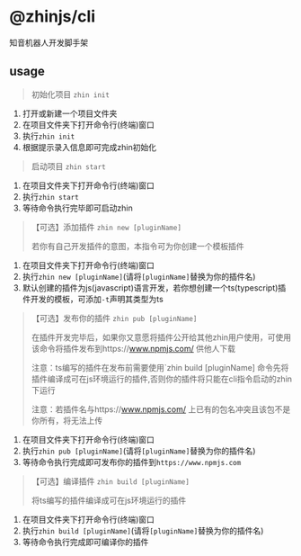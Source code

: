 # @zhinjs/cli
知音机器人开发脚手架
## usage
> 初始化项目 `zhin init`
1. 打开或新建一个项目文件夹
2. 在项目文件夹下打开命令行(终端)窗口
3. 执行`zhin init`
4. 根据提示录入信息即可完成zhin初始化
> 启动项目 `zhin start`
1. 在项目文件夹下打开命令行(终端)窗口
2. 执行`zhin start`
3. 等待命令执行完毕即可启动zhin
> 【可选】添加插件 `zhin new [pluginName]`
> 
> 若你有自己开发插件的意图，本指令可为你创建一个模板插件
1. 在项目文件夹下打开命令行(终端)窗口
2. 执行`zhin new [pluginName]`(请将`[pluginName]`替换为你的插件名)
3. 默认创建的插件为js(javascript)语言开发，若你想创建一个ts(typescript)插件开发的模板，可添加`-t`声明其类型为ts

>【可选】发布你的插件 `zhin pub [pluginName]`
>
> 在插件开发完毕后，如果你又意愿将插件公开给其他zhin用户使用，可使用该命令将插件发布到https://www.npmjs.com/ 供他人下载
>
> 注意：ts编写的插件在发布前需要使用`zhin build [pluginName] 命令先将插件编译成可在js环境运行的插件,否则你的插件将只能在cli指令启动的zhin下运行
> 
> 注意：若插件名与https://www.npmjs.com/ 上已有的包名冲突且该包不是你所有，将无法上传
1. 在项目文件夹下打开命令行(终端)窗口
2. 执行`zhin pub [pluginName]`(请将`[pluginName]`替换为你的插件名)
3. 等待命令执行完成即可发布你的插件到`https://www.npmjs.com`

>【可选】编译插件 `zhin build [pluginName]`
>
> 将ts编写的插件编译成可在js环境运行的插件
> 
1. 在项目文件夹下打开命令行(终端)窗口
2. 执行`zhin build [pluginName]`(请将`[pluginName]`替换为你的插件名)
3. 等待命令执行完成即可编译你的插件